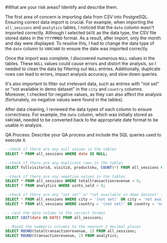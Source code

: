 #What are your risk areas? Identify and describe them.

The first area of concern is importing data from CSV into PostgreSQL. Ensuring correct data import is crucial. For example, when importing the `all_sessions` and `analytics` tables, I noticed that the `date` column wasn't imported correctly. Although I selected `DATE` as the data type, the CSV file stored dates in the `YYYYMMDD` format. As a result, after import, only the month and day were displayed. To resolve this, I had to change the data type of the `date` column to `VARCHAR` to ensure the date was imported correctly.

Once the import was complete, I discovered numerous `NULL` values in the tables. These `NULL` values could cause errors and distort the analysis, so I needed to clean the data by filtering out `NULL` entries. Additionally, duplicate rows can lead to errors, impact analysis accuracy, and slow down queries. 

It's also important to filter out irrelevant data, such as entries with "not set" or "not available in demo dataset" in the `city` and `country` columns. Moreover, I checked for negative values, as they can also affect the analysis (fortunately, no negative values were found in the tables).

After data cleaning, I reviewed the data types of each column to ensure correctness. For example, the `date` column, which was initially stored as `VARCHAR`, needed to be converted back to the appropriate date format to be usable in analysis.


QA Process:
Describe your QA process and include the SQL queries used to execute it.
```SQL
--check if there are any null values in the tables
SELECT * FROM all_sessions WHERE date IS NULL;

--check if there are any duplicate rows in the tables
SELECT fullvisitorid, visitid, productsku, COUNT(*) FROM all_sessions GROUP BY fullvisitorid, visitid, productsku HAVING COUNT(*) > 1;

--check if there are any negetive values in the tables
SELECT * FROM all_sessions WHERE totaltransactionrevenue < 0;
SELECT * FROM analytics WHERE uints_sold > 0;

--check if there are any "not set" or "not available in demo dataset" in the city and country columns
SELECT * FROM all_sessions WHERE city = '(not set)' OR city = 'not available in demo dataset';
SELECT * FROM all_sessions WHERE country = '(not set)' OR country = 'not available in demo dataset';

-- cast the date column to the correct format
SELECT CAST(date AS DATE) FROM all_sessions;

-- Round the numberic columns to the nearest 2 decimal places
SELECT ROUND(totaltransactionrevenue, 2) FROM all_sessions;
SELECT ROUND(transactionrevenue, 2) FROM analytics;
```

